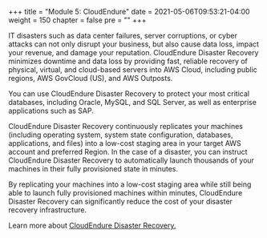 +++
title = "Module 5: CloudEndure"
date = 2021-05-06T09:53:21-04:00
weight = 150
chapter = false
pre = ""
+++

IT disasters such as data center failures, server corruptions, or cyber attacks can not only disrupt your business, but also cause data loss, impact your revenue, and damage your reputation. CloudEndure Disaster Recovery minimizes downtime and data loss by providing fast, reliable recovery of physical, virtual, and cloud-based servers into AWS Cloud, including public regions, AWS GovCloud (US), and AWS Outposts.

You can use CloudEndure Disaster Recovery to protect your most critical databases, including Oracle, MySQL, and SQL Server, as well as enterprise applications such as SAP.

CloudEndure Disaster Recovery continuously replicates your machines (including operating system, system state configuration, databases, applications, and files) into a low-cost staging area in your target AWS account and preferred Region. In the case of a disaster, you can instruct CloudEndure Disaster Recovery to automatically launch thousands of your machines in their fully provisioned state in minutes.

By replicating your machines into a low-cost staging area while still being able to launch fully provisioned machines within minutes, CloudEndure Disaster Recovery can significantly reduce the cost of your disaster recovery infrastructure.

Learn more about [CloudEndure Disaster Recovery.](https://aws.amazon.com/cloudendure-disaster-recovery/)
